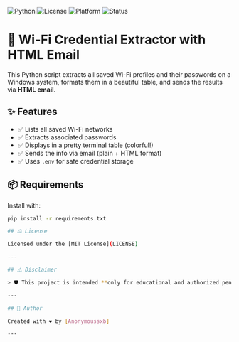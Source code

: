 ![Python](https://img.shields.io/badge/Python-3.6+-blue?logo=python)
![License](https://img.shields.io/badge/License-MIT-green?logo=opensourceinitiative)
![Platform](https://img.shields.io/badge/Platform-Windows%20%7C%20Linux-lightgrey?logo=windows)
![Status](https://img.shields.io/badge/Status-Active-brightgreen?logo=github)


# 📶 Wi-Fi Credential Extractor with HTML Email

This Python script extracts all saved Wi-Fi profiles and their passwords on a Windows system, formats them in a beautiful table, and sends the results via **HTML email**.

## ✨ Features

- ✅ Lists all saved Wi-Fi networks
- ✅ Extracts associated passwords
- ✅ Displays in a pretty terminal table (colorful!)
- ✅ Sends the info via email (plain + HTML format)
- ✅ Uses `.env` for safe credential storage

## 📦 Requirements

Install with:

```bash
pip install -r requirements.txt

## ⚖️ License

Licensed under the [MIT License](LICENSE)

---

## ⚠️ Disclaimer

> 🛡️ This project is intended **only for educational and authorized penetration testing**. Unauthorized access or attack on networks you do not own or have explicit permission to test is **illegal**. Use responsibly.

---

## 👤 Author

Created with ❤️ by [Anonymoussxb]

---


